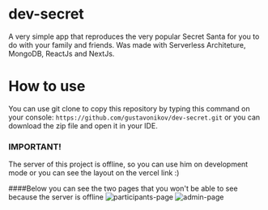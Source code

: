 # dev-secret
A very simple app that reproduces the very popular Secret Santa for you to do with your family and friends. Was made with Serverless Architeture, MongoDB, ReactJs and NextJs.

# How to use
You can use git clone to copy this repository by typing this command on your console:
`` https://github.com/gustavonikov/dev-secret.git ``
or you can download the zip file and open it in your IDE.

### IMPORTANT!
The server of this project is offline, so you can use him on development mode or you can see the layout on the vercel link :)

####Below you can see the two pages that you won't be able to see because the server is offline
![participants-page](/public/images/participants-page.png)
![admin-page](/public/images/admin-page.png)
